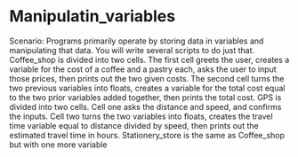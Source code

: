 # Manipulatin_variables
Scenario: Programs primarily operate by storing data in variables and manipulating that data.  You will write several scripts to do just that.
Coffee_shop is divided into two cells. The first cell greets the user, creates a variable for the cost of a coffee and a pastry each, asks the user to input those prices, then prints out the two given costs. The second cell turns the two previous variables into floats, creates a variable for the total cost equal to the two prior variables added together, then prints the total cost.
GPS is divided into two cells. Cell one asks the distance and speed, and confirms the inputs. Cell two turns the two variables into floats, creates the travel time variable equal to distance divided by speed, then prints out the estimated travel time in hours.
Stationery_store is the same as Coffee_shop but with one more variable
